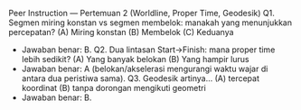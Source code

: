 Peer Instruction — Pertemuan 2 (Worldline, Proper Time, Geodesik)
Q1. Segmen miring konstan vs segmen membelok: manakah yang menunjukkan percepatan?
(A) Miring konstan (B) Membelok (C) Keduanya
- Jawaban benar: B.
Q2. Dua lintasan Start→Finish: mana proper time lebih sedikit?
(A) Yang banyak belokan (B) Yang hampir lurus
- Jawaban benar: A (belokan/akselerasi mengurangi waktu wajar di antara dua peristiwa sama).
Q3. Geodesik artinya… (A) tercepat koordinat (B) tanpa dorongan mengikuti geometri
- Jawaban benar: B.
